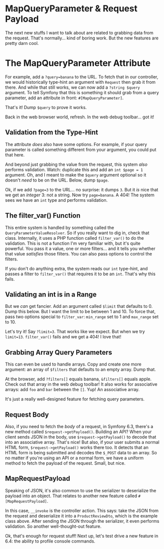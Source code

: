 # MapQueryParameter & Request Payload

The next new stuffs I want to talk about are related to grabbing data from the
request. That's normally... kind of boring work. But the new features are pretty
darn cool.

# The MapQueryParameter Attribute

For example, add a `?query=banana` to the URL. To fetch that in our controller,
we would historically type-hint an argument with `Request` then grab it from there.
And while that still works, we can now add a `?string $query` argument. To tell
Symfony that this is something it should grab from a query parameter, add an attribute
in front: `#[MapQueryParameter]`.

That's it! Dump `$query` to prove it works.

Back in the web browser world, refresh. In the web debug toolbar... got it!

## Validation from the Type-Hint

The attribute *does* also have some options. For example, if your query parameter
is called something different from your argument, you could put that here.

And beyond just grabbing the value from the request, this system *also* performs
validation. Watch: duplicate this and add an `int $page = 1` argument. Oh, and
I meant to make the `$query` argument optional so it doesn't *need* to be on the URL.
Below, dump `$page`.

Ok, if we add `?page=3` to the URL... no surprise: it dumps `3`. But it *is* nice
that we get an *integer* 3: not a string. Now try `page=banana`. A 404!
The system sees we have an `int` type and performs validation.

## The filter_var() Function

This entire system is handled by something called the `QueryParameterValueResolver`.
So if you really want to dig in, check that class. Internally, it uses
a PHP function called `filter_var()` to do the validation. This is not a function
I'm very familiar with, but it's quite powerful. You pass it a value,
one or more filters... and it tells you whether that value *satisfies* those
filters. You can also pass options to control the filters.

If you don't do anything extra, the system reads our `int` type-hint, and passes
a filter to `filter_var()` that requires it to be an `int`. That's why this fails.

## Validating an int is in a Range

But we *can* get fancier. Add an argument called `$limit` that defaults to 0. Dump
this below. But I want the limit to be between 1 and 10. To force that,
pass two options special to `filter_var`: `min_range` set to 1 and `max_range` set
to 10.

Let's try it! Say `?limit=3`. That works like we expect. But when we try `limit=13`.
`filter_var()` fails and we get a 404! I love that!

## Grabbing Array Query Parameters

This can even be used to handle arrays. Copy and create one more argument: an
array of `$filters` that defaults to an empty array. Dump that.

At the browser, add `?filters[]` equals banana, `&filters[]` equals apple. Check
out that array in the web debug toolbar! It also works for associative arrays: add
`foo` and `bar` between the `[]`. Yup! An associative array.

It's just a really well-designed feature for fetching query parameters.

## Request Body

Also, if you need to fetch the *body* of a request, in Symfony 6.3, there's a new
method called `$request->getPayload()`. Building an API? When your client
sends JSON in the body, use `$request->getPayload()` to decode that into an
associative array. That's nice! But also, if your user submits
a normal HTML form, `$request->getPayload()` works there too. It detects that
an HTML form is being submitted and decodes the `$_POST` data to an array.
So no matter if you're using an API or a normal form, we have a uniform method to
fetch the payload of the request. Small, but nice.

## MapRequestPayload

Speaking of JSON, it's also common to use the serializer to deserialize
the payload into an object. That relates to another new feature called
`#[MapRequestPayload]`.

In this case, `__invoke` is the controller action. This says: take the JSON from
the request and deserialize it into a `ProductReviewDto`, which is the example class
above. After sending the JSON through the serializer, it even performs validation.
So another well-thought-out feature.

Ok, that's enough for request stuff! Next up, let's test drive a new feature
in 6.4: the ability to profile console commands.
